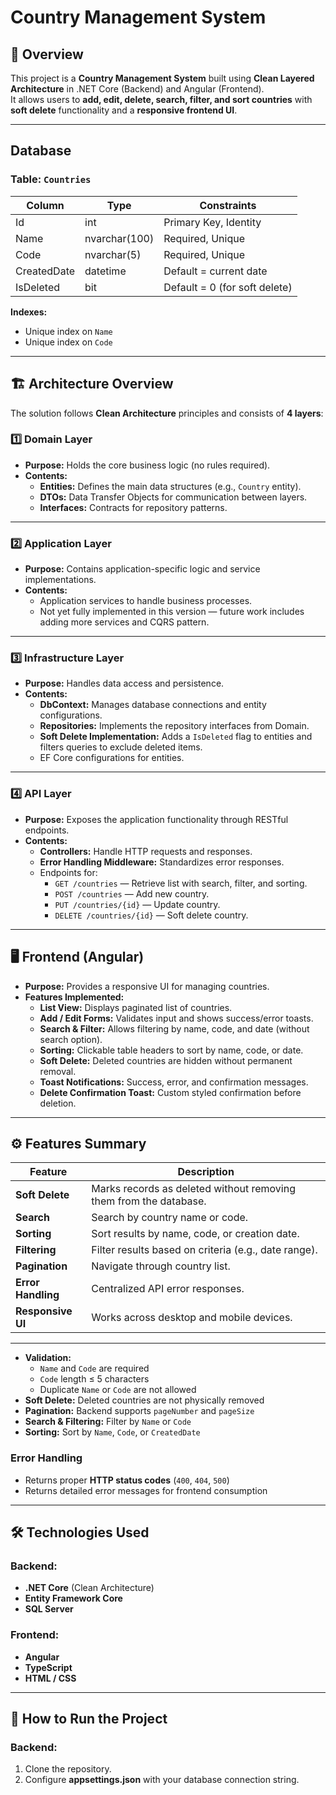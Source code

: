 # Country Management System

## 📌 Overview
This project is a **Country Management System** built using **Clean Layered Architecture** in .NET Core (Backend) and Angular (Frontend).  
It allows users to **add, edit, delete, search, filter, and sort countries** with **soft delete** functionality and a **responsive frontend UI**.

---

## Database
### Table: `Countries`
| Column       | Type          | Constraints                     |
| ------------ | ------------- | ------------------------------- |
| Id           | int           | Primary Key, Identity           |
| Name         | nvarchar(100) | Required, Unique                |
| Code         | nvarchar(5)   | Required, Unique                |
| CreatedDate  | datetime      | Default = current date          |
| IsDeleted    | bit           | Default = 0 (for soft delete)  |

**Indexes:**
- Unique index on `Name`  
- Unique index on `Code`  

---

## 🏗️ Architecture Overview
The solution follows **Clean Architecture** principles and consists of **4 layers**:

### 1️⃣ Domain Layer
- **Purpose:** Holds the core business logic (no rules required).
- **Contents:**
  - **Entities:** Defines the main data structures (e.g., `Country` entity).
  - **DTOs:** Data Transfer Objects for communication between layers.
  - **Interfaces:** Contracts for repository patterns.
  
---

### 2️⃣ Application Layer
- **Purpose:** Contains application-specific logic and service implementations.
- **Contents:**
  - Application services to handle business processes.
  - Not yet fully implemented in this version — future work includes adding more services and CQRS pattern.

---

### 3️⃣ Infrastructure Layer
- **Purpose:** Handles data access and persistence.
- **Contents:**
  - **DbContext:** Manages database connections and entity configurations.
  - **Repositories:** Implements the repository interfaces from Domain.
  - **Soft Delete Implementation:** Adds a `IsDeleted` flag to entities and filters queries to exclude deleted items.
  - EF Core configurations for entities.

---

### 4️⃣ API Layer
- **Purpose:** Exposes the application functionality through RESTful endpoints.
- **Contents:**
  - **Controllers:** Handle HTTP requests and responses.
  - **Error Handling Middleware:** Standardizes error responses.
  - Endpoints for:
    - `GET /countries` — Retrieve list with search, filter, and sorting.
    - `POST /countries` — Add new country.
    - `PUT /countries/{id}` — Update country.
    - `DELETE /countries/{id}` — Soft delete country.

---

## 🖥️ Frontend (Angular)
- **Purpose:** Provides a responsive UI for managing countries.
- **Features Implemented:**
  - **List View:** Displays paginated list of countries.
  - **Add / Edit Forms:** Validates input and shows success/error toasts.
  - **Search & Filter:** Allows filtering by name, code, and date (without search option).
  - **Sorting:** Clickable table headers to sort by name, code, or date.
  - **Soft Delete:** Deleted countries are hidden without permanent removal.
  - **Toast Notifications:** Success, error, and confirmation messages.
  - **Delete Confirmation Toast:** Custom styled confirmation before deletion.

---

## ⚙️ Features Summary
| Feature                  | Description |
|--------------------------|-------------|
| **Soft Delete**          | Marks records as deleted without removing them from the database. |
| **Search**               | Search by country name or code. |
| **Sorting**              | Sort results by name, code, or creation date. |
| **Filtering**            | Filter results based on criteria (e.g., date range). |
| **Pagination**           | Navigate through country list. |
| **Error Handling**       | Centralized API error responses. |
| **Responsive UI**        | Works across desktop and mobile devices. |

---
- **Validation:**  
  - `Name` and `Code` are required  
  - `Code` length ≤ 5 characters  
  - Duplicate `Name` or `Code` are not allowed  
- **Soft Delete:** Deleted countries are not physically removed  
- **Pagination:** Backend supports `pageNumber` and `pageSize`  
- **Search & Filtering:** Filter by `Name` or `Code`  
- **Sorting:** Sort by `Name`, `Code`, or `CreatedDate`  

### Error Handling
- Returns proper **HTTP status codes** (`400`, `404`, `500`)  
- Returns detailed error messages for frontend consumption  
---

## 🛠️ Technologies Used
### Backend:
- **.NET Core** (Clean Architecture)
- **Entity Framework Core**
- **SQL Server**

### Frontend:
- **Angular**
- **TypeScript**
- **HTML / CSS**

---

## 🚀 How to Run the Project

### Backend:
1. Clone the repository.
2. Configure **appsettings.json** with your database connection string.

